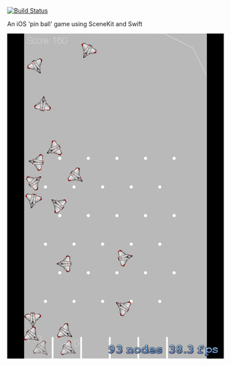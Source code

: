 [![Build Status](https://travis-ci.org/neoalienson/pachinko.svg)](https://travis-ci.org/neoalienson/pachinko)

An iOS 'pin ball' game using SceneKit and Swift

![](https://github.com/neoalienson/pachinko/blob/master/screenshot.png)

